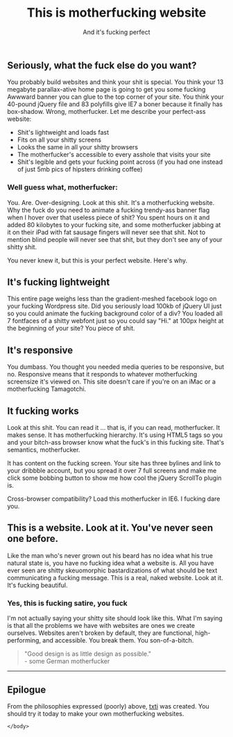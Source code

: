 <!DOCTYPE html>
<html>
<head>
<meta charset="utf-8" />
<title>Motherfuckingwebsite</title>
</head>
<body>
<header>
<h1><strong>This is motherfucking website </strong></h1>
<p>And it's fucking perfect</p>
</header>
<h2><strong>Seriously, what the fuck else do you want?</strong></h2>
<p>You probably build websites and think your shit is special. You think your 13 megabyte parallax-ative home page is going to get you some fucking Awwward banner you can glue to the top corner of your site. You think your 40-pound jQuery file and 83 polyfills give IE7 a boner because it finally has box-shadow. Wrong, motherfucker. Let me describe your perfect-ass website:</p>
<ul>
    <li>Shit's lightweight and loads fast</li>
    <li>Fits on all your shitty screens</li>
    <li>Looks the same in all your shitty browsers</li>
    <li>The motherfucker's accessible to every asshole that visits your site</li>
    <li>Shit's legible and gets your fucking point across (if you had one instead of just 5mb pics of hipsters drinking coffee)</li>
</ul>
<h3>Well guess what, motherfucker:</h3>
<p>You. Are. Over-designing. Look at this shit. It's a motherfucking website. Why the fuck do you need to animate a fucking trendy-ass banner flag when I hover over that useless piece of shit? You spent hours on it and added 80 kilobytes to your fucking site, and some motherfucker jabbing at it on their iPad with fat sausage fingers will never see that shit. Not to mention blind people will never see that shit, but they don't see any of your shitty shit.</p>
<p>You never knew it, but this is your perfect website. Here's why.
<h2>It's fucking lightweight</h2>
<p>This entire page weighs less than the gradient-meshed facebook logo on your fucking Wordpress site. Did you seriously load 100kb of jQuery UI just so you could animate the fucking background color of a div? You loaded all 7 fontfaces of a shitty webfont just so you could say "Hi." at 100px height at the beginning of your site? You piece of shit.</p>
<h2>It's responsive</h2>
<p>You dumbass. You thought you needed media queries to be responsive, but no. Responsive means that it responds to whatever motherfucking screensize it's viewed on. This site doesn't care if you're on an iMac or a motherfucking Tamagotchi.</p>
<h2>It fucking works</h2>
<p>Look at this shit. You can read it ... that is, if you can read, motherfucker. It makes sense. It has motherfucking hierarchy. It's using HTML5 tags so you and your bitch-ass browser know what the fuck's in this fucking site. That's semantics, motherfucker.</p>
<p>It has content on the fucking screen. Your site has three bylines and link to your dribbble account, but you spread it over 7 full screens and make me click some bobbing button to show me how cool the jQuery ScrollTo plugin is.</p>
<p>Cross-browser compatibility? Load this motherfucker in IE6. I fucking dare you.</p>
<h2>This is a website. Look at it. You've never seen one before.</h2>
<p>Like the man who's never grown out his beard has no idea what his true natural state is, you have no fucking idea what a website is. All you have ever seen are shitty skeuomorphic bastardizations of what should be text communicating a fucking message. This is a real, naked website. Look at it. It's fucking beautiful.</p>
<h3>Yes, this is fucking satire, you fuck</h3>
<p>I'm not actually saying your shitty site should look like this. What I'm saying is that all the problems we have with websites are ones we create ourselves. Websites aren't broken by default, they are functional, high-performing, and accessible. You break them. You son-of-a-bitch.<p>
<blockquote>"Good design is as little design as possible."
  <br>
  - some German motherfucker
      </blockquote>
<hr>
<h2>Epilogue</h2>
<p>From the philosophies expressed (poorly) above,
<a href ="http://txti.es">txti</a>
was created. You should try it today to make your own motherfucking websites.</p>

    </body>
</html>
